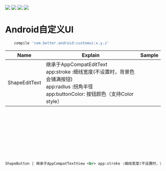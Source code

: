 [![](https://img.shields.io/badge/moven%20center-1.2.0-brightgreen.svg?style=flat)](https://bintray.com/betterliang/Android/customui)
![](https://img.shields.io/badge/minSdk-15-blue.svg)
[![](https://img.shields.io/github/stars/lianghuiyong/CustomUI.svg)](https://github.com/lianghuiyong/CustomUI/stargazers)
[![](https://img.shields.io/github/forks/lianghuiyong/CustomUI.svg)](https://github.com/lianghuiyong/CustomUI/network)

# Android自定义UI

```gradle
    compile 'com.better.android:customui:x.y.z'
```

Name | Explain | Sample
--- | --- | ---
ShapeEditText | 继承于AppCompatEditText <br> app:stroke :细线宽度(不设置时，背景色会铺满按钮) <br> app:radius :拐角半径 <br> app:buttonColor: 按钮颜色（支持Color style）| 
 ```xml
                                                                                                                                                <selector xmlns:android="http://schemas.android.com/apk/res/android">
                                                                                                                                                    <!--pressed-->
                                                                                                                                                    <item android:color="#CC3835" android:state_pressed="true" />
                                                                                                                                                    
                                                                                                                                                    <!--disable-->
                                                                                                                                                    <item android:color="#1ACC3835" android:state_enabled="false" />
                                                                                                                                                    
                                                                                                                                                    <!--normal-->
                                                                                                                                                    <item android:color="#EE2420"/>
                                                                                                                                                </selector>
                                                                                                                                            ```
ShapeButton | 继承于AppCompatTextView <br> app:stroke :细线宽度(不设置时，背景色会铺满按钮) <br> app:radius :拐角半径 <br> app:buttonColor: 按钮颜色（支持Color style） |  
